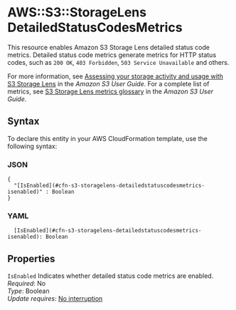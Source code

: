 # AWS::S3::StorageLens DetailedStatusCodesMetrics<a name="aws-properties-s3-storagelens-detailedstatuscodesmetrics"></a>

This resource enables Amazon S3 Storage Lens detailed status code metrics\. Detailed status code metrics generate metrics for HTTP status codes, such as `200 OK`, `403 Forbidden`, `503 Service Unavailable` and others\. 

For more information, see [ Assessing your storage activity and usage with S3 Storage Lens](https://docs.aws.amazon.com/AmazonS3/latest/userguide/storage_lens.html) in the *Amazon S3 User Guide*\. For a complete list of metrics, see [ S3 Storage Lens metrics glossary](https://docs.aws.amazon.com/AmazonS3/latest/userguide/storage_lens_metrics_glossary.html) in the *Amazon S3 User Guide*\.

## Syntax<a name="aws-properties-s3-storagelens-detailedstatuscodesmetrics-syntax"></a>

To declare this entity in your AWS CloudFormation template, use the following syntax:

### JSON<a name="aws-properties-s3-storagelens-detailedstatuscodesmetrics-syntax.json"></a>

```
{
  "[IsEnabled](#cfn-s3-storagelens-detailedstatuscodesmetrics-isenabled)" : Boolean
}
```

### YAML<a name="aws-properties-s3-storagelens-detailedstatuscodesmetrics-syntax.yaml"></a>

```
  [IsEnabled](#cfn-s3-storagelens-detailedstatuscodesmetrics-isenabled): Boolean
```

## Properties<a name="aws-properties-s3-storagelens-detailedstatuscodesmetrics-properties"></a>

`IsEnabled`  <a name="cfn-s3-storagelens-detailedstatuscodesmetrics-isenabled"></a>
Indicates whether detailed status code metrics are enabled\.  
*Required*: No  
*Type*: Boolean  
*Update requires*: [No interruption](https://docs.aws.amazon.com/AWSCloudFormation/latest/UserGuide/using-cfn-updating-stacks-update-behaviors.html#update-no-interrupt)